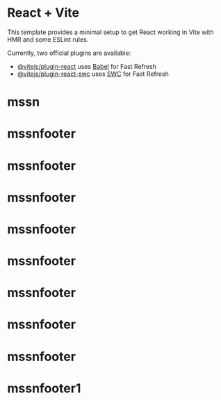 # React + Vite

This template provides a minimal setup to get React working in Vite with HMR and some ESLint rules.

Currently, two official plugins are available:

- [@vitejs/plugin-react](https://github.com/vitejs/vite-plugin-react/blob/main/packages/plugin-react/README.md) uses [Babel](https://babeljs.io/) for Fast Refresh
- [@vitejs/plugin-react-swc](https://github.com/vitejs/vite-plugin-react-swc) uses [SWC](https://swc.rs/) for Fast Refresh
# mssn
# mssnfooter
# mssnfooter
# mssnfooter
# mssnfooter
# mssnfooter
# mssnfooter
# mssnfooter
# mssnfooter
# mssnfooter1
